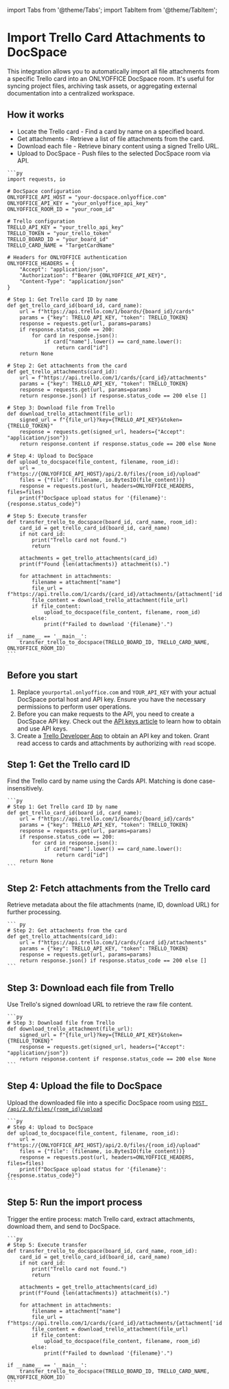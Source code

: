 import Tabs from '@theme/Tabs';
import TabItem from '@theme/TabItem';

# Import Trello Card Attachments to DocSpace
This integration allows you to automatically import all file attachments from a specific Trello card into an ONLYOFFICE DocSpace room. It's useful for syncing project files, archiving task assets, or aggregating external documentation into a centralized workspace.

## How it works
- Locate the Trello card - Find a card by name on a specified board.
- Get attachments - Retrieve a list of file attachments from the card.
- Download each file - Retrieve binary content using a signed Trello URL.
- Upload to DocSpace - Push files to the selected DocSpace room via API.

<Tabs>
  <TabItem value="py" label="Python">

    ```py
    import requests, io

    # DocSpace configuration
    ONLYOFFICE_API_HOST = "your-docspace.onlyoffice.com"
    ONLYOFFICE_API_KEY = "your_onlyoffice_api_key"
    ONLYOFFICE_ROOM_ID = "your_room_id"

    # Trello configuration
    TRELLO_API_KEY = "your_trello_api_key"
    TRELLO_TOKEN = "your_trello_token"
    TRELLO_BOARD_ID = "your_board_id"
    TRELLO_CARD_NAME = "TargetCardName"

    # Headers for ONLYOFFICE authentication
    ONLYOFFICE_HEADERS = {
        "Accept": "application/json",
        "Authorization": f"Bearer {ONLYOFFICE_API_KEY}",
        "Content-Type": "application/json"
    }

    # Step 1: Get Trello card ID by name
    def get_trello_card_id(board_id, card_name):
        url = f"https://api.trello.com/1/boards/{board_id}/cards"
        params = {"key": TRELLO_API_KEY, "token": TRELLO_TOKEN}
        response = requests.get(url, params=params)
        if response.status_code == 200:
            for card in response.json():
                if card["name"].lower() == card_name.lower():
                    return card["id"]
        return None

    # Step 2: Get attachments from the card
    def get_trello_attachments(card_id):
        url = f"https://api.trello.com/1/cards/{card_id}/attachments"
        params = {"key": TRELLO_API_KEY, "token": TRELLO_TOKEN}
        response = requests.get(url, params=params)
        return response.json() if response.status_code == 200 else []

    # Step 3: Download file from Trello
    def download_trello_attachment(file_url):
        signed_url = f"{file_url}?key={TRELLO_API_KEY}&token={TRELLO_TOKEN}"
        response = requests.get(signed_url, headers={"Accept": "application/json"})
        return response.content if response.status_code == 200 else None

    # Step 4: Upload to DocSpace
    def upload_to_docspace(file_content, filename, room_id):
        url = f"https://{ONLYOFFICE_API_HOST}/api/2.0/files/{room_id}/upload"
        files = {"file": (filename, io.BytesIO(file_content))}
        response = requests.post(url, headers=ONLYOFFICE_HEADERS, files=files)
        print(f"DocSpace upload status for '{filename}': {response.status_code}")

    # Step 5: Execute transfer
    def transfer_trello_to_docspace(board_id, card_name, room_id):
        card_id = get_trello_card_id(board_id, card_name)
        if not card_id:
            print("Trello card not found.")
            return

        attachments = get_trello_attachments(card_id)
        print(f"Found {len(attachments)} attachment(s).")

        for attachment in attachments:
            filename = attachment["name"]
            file_url = f"https://api.trello.com/1/cards/{card_id}/attachments/{attachment['id']}/download"
            file_content = download_trello_attachment(file_url)
            if file_content:
                upload_to_docspace(file_content, filename, room_id)
            else:
                print(f"Failed to download '{filename}'.")

    if __name__ == '__main__':
        transfer_trello_to_docspace(TRELLO_BOARD_ID, TRELLO_CARD_NAME, ONLYOFFICE_ROOM_ID)
    ```

  </TabItem>
</Tabs>

## Before you start
1. Replace `yourportal.onlyoffice.com` and `YOUR_API_KEY` with your actual DocSpace portal host and API key. Ensure you have the necessary permissions to perform user operations.
2. Before you can make requests to the API, you need to create a DocSpace API key. Check out the [API keys article](/docspace/api-backend/get-started/authentication/api-keys/) to learn how to obtain and use API keys.
3. Create a [Trello Developer App](https://developer.atlassian.com/cloud/trello/power-ups/rest-api-client/) to obtain an API key and token. Grant read access to cards and attachments by authorizing with `read` scope.

## Step 1: Get the Trello card ID
Find the Trello card by name using the Cards API. Matching is done case-insensitively.

<Tabs>
  <TabItem value="py" label="Python">

    ```py
    # Step 1: Get Trello card ID by name
    def get_trello_card_id(board_id, card_name):
        url = f"https://api.trello.com/1/boards/{board_id}/cards"
        params = {"key": TRELLO_API_KEY, "token": TRELLO_TOKEN}
        response = requests.get(url, params=params)
        if response.status_code == 200:
            for card in response.json():
                if card["name"].lower() == card_name.lower():
                    return card["id"]
        return None
    ```

  </TabItem>
</Tabs>

## Step 2: Fetch attachments from the Trello card
Retrieve metadata about the file attachments (name, ID, download URL) for further processing.

<Tabs>
  <TabItem value="py" label="Python">

    ``` py
    # Step 2: Get attachments from the card
    def get_trello_attachments(card_id):
        url = f"https://api.trello.com/1/cards/{card_id}/attachments"
        params = {"key": TRELLO_API_KEY, "token": TRELLO_TOKEN}
        response = requests.get(url, params=params)
        return response.json() if response.status_code == 200 else []
    ```

  </TabItem>
</Tabs>

## Step 3: Download each file from Trello
Use Trello's signed download URL to retrieve the raw file content.

<Tabs>
  <TabItem value="py" label="Python">

    ```py
    # Step 3: Download file from Trello
    def download_trello_attachment(file_url):
        signed_url = f"{file_url}?key={TRELLO_API_KEY}&token={TRELLO_TOKEN}"
        response = requests.get(signed_url, headers={"Accept": "application/json"})
        return response.content if response.status_code == 200 else None
    ```

  </TabItem>
</Tabs>

## Step 4: Upload the file to DocSpace
Upload the downloaded file into a specific DocSpace room using [`POST /api/2.0/files/{room_id}/upload`](/docspace/api-backend/usage-api/upload-file)

<Tabs>
  <TabItem value="py" label="Python">

    ```py
    # Step 4: Upload to DocSpace
    def upload_to_docspace(file_content, filename, room_id):
        url = f"https://{ONLYOFFICE_API_HOST}/api/2.0/files/{room_id}/upload"
        files = {"file": (filename, io.BytesIO(file_content))}
        response = requests.post(url, headers=ONLYOFFICE_HEADERS, files=files)
        print(f"DocSpace upload status for '{filename}': {response.status_code}")
    ```

  </TabItem>
</Tabs>

## Step 5: Run the import process
Trigger the entire process: match Trello card, extract attachments, download them, and send to DocSpace.

<Tabs>
  <TabItem value="py" label="Python">

    ```py
    # Step 5: Execute transfer
    def transfer_trello_to_docspace(board_id, card_name, room_id):
        card_id = get_trello_card_id(board_id, card_name)
        if not card_id:
            print("Trello card not found.")
            return

        attachments = get_trello_attachments(card_id)
        print(f"Found {len(attachments)} attachment(s).")

        for attachment in attachments:
            filename = attachment["name"]
            file_url = f"https://api.trello.com/1/cards/{card_id}/attachments/{attachment['id']}/download"
            file_content = download_trello_attachment(file_url)
            if file_content:
                upload_to_docspace(file_content, filename, room_id)
            else:
                print(f"Failed to download '{filename}'.")

    if __name__ == '__main__':
        transfer_trello_to_docspace(TRELLO_BOARD_ID, TRELLO_CARD_NAME, ONLYOFFICE_ROOM_ID)
    ```

  </TabItem>
</Tabs>